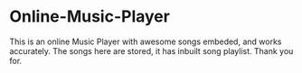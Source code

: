 # Online-Music-Player
This is an online Music Player with awesome songs embeded, and works accurately.
The songs here are stored, it has inbuilt song playlist.
Thank you for.
